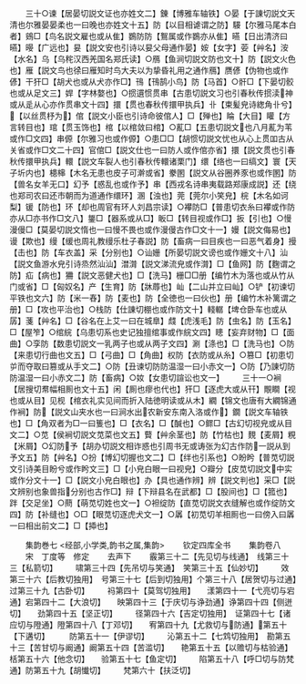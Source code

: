 <!-- { "loadSidebar": true } -->
　　三十○谏【居晏切説文证也亦姓文二】錬【博雅车轴铁】○晏【于諌切説文天清也尔雅晏晏柔也一曰晚也亦姓文十五】防【以目相谑谓之防】騴【尔雅马尾本白者】鴳□【鸟名説文雇也或从隹】鷃防防【鴽属或作鷃亦从隹】曣【日出清济曰曣】暥【广远也】妟【説文安也引诗以妟父母通作晏】姲【女字】荌【艸名】洝【水名】乌【乌秺汉西羌国名郑氏读】○鴈【鱼涧切説文防也文十】防【説文火色也】雁【説文鸟也徐曰雁知时鸟大夫以为挚昏礼用之通作鴈】赝偐【伪物也或作偐】干犴□【胡犬也或从犬亦作□】鳱【鳱鹄小鸟】防【马首】○骭□【下晏切骹也或从足文三】娨【字林嫯也】○掼遦惯贯串【古患切説文习也引春秋传掼渎神或从辵从心亦作贯串文十四】擐【贯也春秋传擐甲执兵】卝【束髪皃诗緫角卝兮】【以丝贯杼为】倌【説文小臣也引诗命彼倌人】□【殚也】睔【大目】矔【方言转目也】琯【贯玉饰也】棺【以棺敛曰棺】○薍□【五患切説文也八月薍为苇或作□文四】串傆【尔雅习也或作傆】○患□□【胡惯切説文忧也从心上贯吅古从关省或作□文二十四】官倌□【説文仕也一曰防人或作倌亦省】擐【説文贯也引春秋传擐甲执兵】轘【説文车裂人也引春秋传轘诸栗门】缳【络也一曰缟文】寰【天子圻内也】槵梙【木名无患也皮子可澣或省】豢圂【説文从谷圈养豕也或作圂】防【兽名女羊无口】幻予【惑乱也或作予】串【西戎名诗串夷载路郑康成説】还【绕也郑司农曰还市朝而为道通作缳环】溷【浊也】莞【莞尔小笑皃】梡【木名如诃梨】锾【防也】环【却也周官有环人刘昌宗读】○襻防□【普患切衣糸曰襻或作防亦从□亦书作□文八】鋬□【器系或从□】眅□【转目视或作□】扳【引也】○慢漫僈□【莫晏切説文惰也一曰慢不畏也或作漫僈古作□文十一】嫚【説文侮易也】谩【欺也】缦【缓也周礼教缦乐杜子春説】防【畜病一曰目疾也一曰恶气着身】摱【击也】防【车衣盖】采【分别也】○讪姗【所晏切説文谤也或作姗文十八】汕【説文鱼游水皃引诗烝然汕汕】澘潸【説文涕流皃或作潸】□【鱼网】防【麴谓之防】疝【病也】狦【説文恶健犬也】□【洗马】栅□□册【编竹木为落也或从竹从门或省】□【匈奴名】产【生育】防【牀蓐也】屾【二山并立曰屾】○铲【初谏切平铁也文六】防【米一舂】防【麦也】防【全徳也一曰伙也】册【编竹木补篱谓之册】□【攻也平治也】○栈防【仕諌切棚也或作防文十】輚轏【埤仓卧车也或从孱】菚【艸名】□【谷名在上艾一曰在城臯】虥【虎浅毛】防【虫名】防【玉名】□【屋笮】○绾綄【乌患切系也史记独擅绾事或作綄文四】瞣【妄弃财物】□【面曲】○孪防【数患切説文一乳两子也或从两子文四】涮【涤也】□【洗马也】○防【来患切行曲也文五】□【弓曲】□【角曲】权防【衣防或从糸】○篡□【初患切屰而夺取曰篡或从手文二】○防【丑谏切防防温湿一曰小赤文一】○防【乃諌切防防温湿一曰小赤文二】防【畜病】○奻【女患切諠讼也文一】
　　三十一○裥【居搜切帬幅相厠也文十五】闲【厠也瘳也代也】犴□【逐虎大或从幵】覸瞷【视也或从目】见枧【棺衣礼实见间而折入陆徳明读或从木】繝【锦文也唐有大繝锦通作裥】防【説文山夹水也一曰涧水出农新安东南入洛或作】鐗【説文车轴铁也】□【角双者为□一曰篗也】□【衣名】□【醎也】○鳏□【古幻切视皃或从目文二】○苋【侯裥切説文苋菜也文五】藖【艸余茎也】防【竹枯也】麲【麦屑】粯【米屑】○幻防予【胡办切説文相诈惑也引周书无或诪张为幻古作防一説从到予文五】防【艸名】○扮【博幻切握也文二】□【绊也引系也】○盼盻【普苋切説文引诗美目盼兮或作盻文三】□【小皃白眼一曰视皃】○瓣分【皮苋切説文中实或作分文十一】□【説文小皃白眼也】办【具也通作辨】辨【説文判也】采□【説文辨别也象兽指分别也古作□】辩【下辩县名在武都】□【股间也】□【箛也】跘【交足坐】○蔄【萌苋切姓也文一】○袒绽防【直苋切説文衣缝解也或作绽防文四】防【补缝也】○□【眼苋切逐虎犬文一】○羼【初苋切羊相厠也一曰傍入曰羼一曰相出前文二】□【揷也】

　　集韵巻七
<经部,小学类,韵书之属,集韵>
　　钦定四库全书
　　集韵卷八
　　宋　丁度等　修定
　　去声下
　　霰第三十二【先见切与线通】　线第三十三【私箭切】
　　啸第三十四【先吊切与笑通】　笑第三十五【仙妙切】
　　效第三十六【后教切独用】　号第三十七【后到切独用】个第三十八【居贺切与过通】　过第三十九【古卧切】
　　祃第四十【莫驾切独用】　　漾第四十一【弋亮切与宕通】宕第四十二【大浪切】　　映第四十三【于庆切与诤劲通】诤第四十四【侧迸切】　　劲第四十五【坚正切】
　　径第四十六【吉定切独用】　证第四十七【诸应切与隥通】隥第四十八【丁邓切】　　宥第四十九【尤救切与防通】第五十【下遘切】　　　防第五十一【伊谬切】
　　沁第五十二【七鸩切独用】　勘第五十三【苦甘切与阚通】阚第五十四【苦滥切】　　艳第五十五【以赡切与枯验通】栝第五十六【他念切】　　验第五十七【鱼定切】
　　陷第五十八【呼□切与防梵通】防第五十九【胡懴切】
　　梵第六十【扶泛切】
